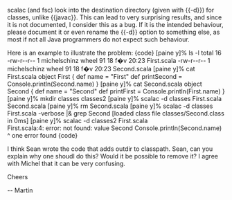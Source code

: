 scalac (and fsc) look into the destination directory (given with {{-d}}) for classes, unlike {{javac}}. This can lead to very surprising results, and since it is not documented, I consider this as a bug. If it is the intended behaviour, please document it or even rename the {{-d}} option to something else, as most if not all Java programmers do not expect such behaviour.

Here is an example to illustrate the problem:
{code}
[paine y]% ls -l
total 16
-rw-r--r--  1 michelschinz  wheel  91 18 f�v 20:23 First.scala
-rw-r--r--  1 michelschinz  wheel  91 18 f�v 20:23 Second.scala
[paine y]% cat First.scala 
object First {
  def name = "First"
  def printSecond =
    Console.println(Second.name)
}
[paine y]% cat Second.scala 
object Second {
  def name = "Second"
  def printFirst =
    Console.println(First.name)
}
[paine y]% mkdir classes classes2
[paine y]% scalac -d classes First.scala Second.scala 
[paine y]% rm Second.scala 
[paine y]% scalac -d classes First.scala -verbose |& grep Second
[loaded class file classes/Second.class in 0ms]
[paine y]% scalac -d classes2 First.scala                        
First.scala:4: error: not found: value Second
    Console.println(Second.name)
                    ^
one error found
{code}


I think Sean wrote the code that adds outdir to classpath. Sean, can you explain why one shoudl do this? Would it be possible to remove it? I agree with Michel that it can be very confusing.

Cheers

 -- Martin

